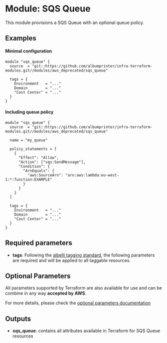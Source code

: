 # Module: SQS Queue

This module provisions a SQS Queue with an optional queue policy.

## Examples

#### Minimal configuration

```
module "sqs_queue" {
  source  = "git::https://github.com/albumprinter/infra-terraform-modules.git//modules/aws_deprecated/sqs_queue"

  tags = {
    Environment   = "..."
    Domain        = "..."
    "Cost Center" = "..."
  }
}
```

#### Including queue policy

```
module "sqs_queue" {
  source  = "git::https://github.com/albumprinter/infra-terraform-modules.git//modules/aws_deprecated/sqs_queue"

  name = "my_queue"

  policy_statements = [
    {
      "Effect": "Allow",
      "Action": ["sqs:SendMessage"],
      "Condition": {
        "ArnEquals": {
          "aws:SourceArn": "arn:aws:lambda:eu-west-1:*:function:EXAMPLE"
        }
      }
    }
  ]

  tags = {
    Environment   = "..."
    Domain        = "..."
    "Cost Center" = "..."
  }
}
```

## Required parameters

- **tags**: Following the [albelli tagging standard](https://wiki.albelli.net/wiki/Albelli_AWS_Tagging_standards), the following parameters are required and will be applied to all taggable resources.

## Optional Parameters

All parameters supported by Terraform are also available for use and can be combine in any way **accepted by AWS**.

For more details, please check the [optional parameters documentation](docs/optional_parameters.md)

## Outputs

- **sqs_queue**: contains all attributes available in Terraform for SQS Queue resources
